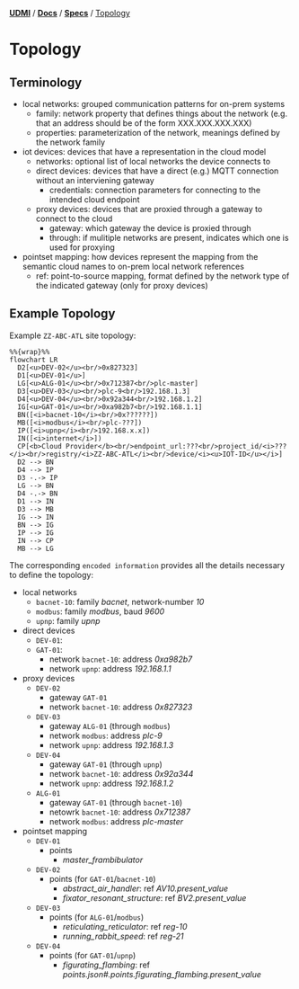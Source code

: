 [**UDMI**](../../) / [**Docs**](../) / [**Specs**](./) / [Topology](#)

# Topology

## Terminology

* local networks: grouped communication patterns for on-prem systems
  * family: network property that defines things about the network (e.g. that an address should be of the form XXX.XXX.XXX.XXX)
  * properties: parameterization of the network, meanings defined by the network family
* iot devices: devices that have a representation in the cloud model
  * networks: optional list of local networks the device connects to
  * direct devices: devices that have a direct (e.g.) MQTT connection without an interviening gateway
    * credentials: connection parameters for connecting to the intended cloud endpoint
  * proxy devices: devices that are proxied through a gateway to connect to the cloud
    * gateway: which gateway the device is proxied through
    * through: if mulitiple networks are present, indicates which one is used for proxying
* pointset mapping: how devices represent the mapping from the semantic cloud names to on-prem local network references
  * ref: point-to-source mapping, format defined by the network type of the indicated gateway (only for proxy devices)

## Example Topology

Example `ZZ-ABC-ATL` site topology:
```mermaid
%%{wrap}%%
flowchart LR
  D2[<u>DEV-02</u><br/>0x827323]
  D1[<u>DEV-01</u>]
  LG[<u>ALG-01</u><br/>0x712387<br/>plc-master]
  D3[<u>DEV-03</u><br/>plc-9<br/>192.168.1.3]
  D4[<u>DEV-04</u><br/>0x92a344<br/>192.168.1.2]
  IG[<u>GAT-01</u><br/>0xa982b7<br/>192.168.1.1]
  BN([<i>bacnet-10</i><br/>0x??????])
  MB([<i>modbus</i><br/>plc-???])
  IP([<i>upnp</i><br/>192.168.x.x])
  IN([<i>internet</i>])
  CP[<b>Cloud Provider</b><br/>endpoint_url:???<br/>project_id/<i>???</i><br/>registry/<i>ZZ-ABC-ATL</i><br/>device/<i><u>IOT-ID</u></i>]
  D2 --> BN
  D4 --> IP
  D3 -.-> IP
  LG --> BN
  D4 -.-> BN
  D1 --> IN
  D3 --> MB
  IG --> IN
  BN --> IG
  IP --> IG
  IN --> CP
  MB --> LG
```

The corresponding `encoded information` provides all the details necessary to define the topology:
* local networks
  * `bacnet-10`: family _bacnet_, network-number _10_
  * `modbus`: family _modbus_, baud _9600_
  * `upnp`: family _upnp_
* direct devices
  * `DEV-01`:
  * `GAT-01`:
    * network `bacnet-10`: address _0xa982b7_
    * network `upnp`: address _192.168.1.1_
* proxy devices
  * `DEV-02`
    * gateway `GAT-01`
    * network `bacnet-10`: address _0x827323_
  * `DEV-03`
    * gateway `ALG-01` (through `modbus`)
    * network `modbus`: address _plc-9_
    * network `upnp`: address _192.168.1.3_
  * `DEV-04`
    * gateway `GAT-01` (through `upnp`)
    * network `bacnet-10`: address _0x92a344_
    * network `upnp`: address _192.168.1.2_
  * `ALG-01`
    * gateway `GAT-01` (through `bacnet-10`)
    * netowrk `bacnet-10`: address _0x712387_
    * network `modbus`: address _plc-master_
* pointset mapping
  * `DEV-01`
    * points
      * _master\_frambibulator_
  * `DEV-02`
    * points (for `GAT-01`/`bacnet-10`)
      * _abstract\_air\_handler_: ref _AV10.present_value_
      * _fixator\_resonant\_structure_: ref _BV2.present_value_
  * `DEV-03`
    * points (for `ALG-01`/`modbus`)
      * _reticulating\_reticulator_: ref _reg-10_
      * _running\_rabbit\_speed_: ref _reg-21_
  * `DEV-04`
    * points (for `GAT-01`/`upnp`)
      * _figurating\_flambing_: ref _points.json#.points.figurating\_flambing.present\_value_
